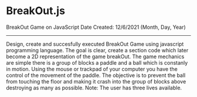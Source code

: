 # BreakOut.js
BreakOut Game on JavaScript
Date Created: 12/6/2021 (Month, Day, Year)
___________________________________________________________________________________________________________________________________________________________
Design, create and succesfully executed BreakOut Game using javascript programming language.
The goal is clear, create a section code which later become a 2D representation of the game breakOut. The game mechanics are simple there is a group of blocks a paddle and a ball which is constanly in motion. Using the mouse or trackpad of your computer you have the control of the movement of the paddle. The objective is to prevent the ball from touching the floor and making it crash into the group of blocks above destroying as many as possible. Note: The user has three lives available.  
